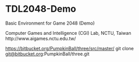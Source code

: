 # TDL2048-Demo
Basic Environment for Game 2048 (Demo)<br>
<p>
Computer Games and Intelligence (CGI) Lab, NCTU, Taiwan<br>
http://www.aigames.nctu.edu.tw/<br>
<p>


https://bitbucket.org/PumpkinBall/three/src/master/
git clone git@bitbucket.org:PumpkinBall/three.git